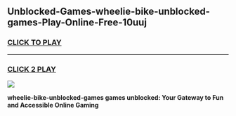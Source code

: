 
## Unblocked-Games-wheelie-bike-unblocked-games-Play-Online-Free-10uuj
<h3>
<a href="https://premium76.site?title=wheelie-bike-unblocked-games&ref=26A">CLICK TO PLAY</a></h3>
<hr>

<h3>
<a href="https://premium76.site?title=wheelie-bike-unblocked-games&ref=26A">CLICK 2 PLAY</a>
  
</h3>

<a href="https://premium76.site?title=wheelie-bike-unblocked-games&ref=26A"><img src="https://clearcache.store/games.png"></a>


**wheelie-bike-unblocked-games games unblocked: Your Gateway to Fun and Accessible Online Gaming**
